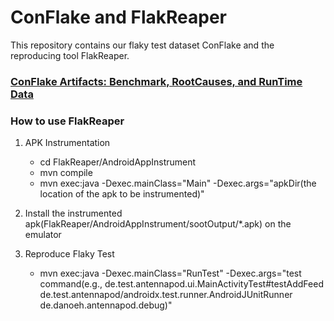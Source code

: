 # ConFlake and FlakReaper

This repository contains our flaky test dataset ConFlake and the reproducing tool FlakReaper.

### [ConFlake Artifacts: Benchmark, RootCauses, and RunTime Data](https://flakytestreproducer.github.io/)

### How to use FlakReaper
1. APK Instrumentation
    - cd FlakReaper/AndroidAppInstrument
	- mvn compile
	- mvn exec:java -Dexec.mainClass="Main" -Dexec.args="apkDir(the location of the apk to be instrumented)"

2. Install the instrumented apk(FlakReaper/AndroidAppInstrument/sootOutput/*.apk) on the emulator 

3. Reproduce Flaky Test
    - mvn exec:java -Dexec.mainClass="RunTest" -Dexec.args="test command(e.g., de.test.antennapod.ui.MainActivityTest#testAddFeed de.test.antennapod/androidx.test.runner.AndroidJUnitRunner de.danoeh.antennapod.debug)"




